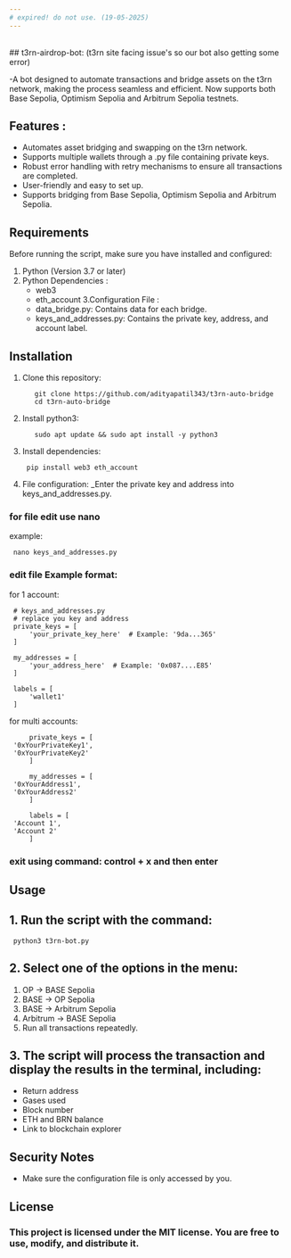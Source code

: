 ```yaml
---
# expired! do not use. (19-05-2025)
---
```

<br>
## t3rn-airdrop-bot: 
(t3rn site facing issue's so our bot also getting some error)

-A bot designed to automate transactions and bridge assets on the t3rn network, making the process seamless and efficient.
Now supports both Base Sepolia, Optimism Sepolia and Arbitrum Sepolia testnets.

## Features :

- Automates asset bridging and swapping on the t3rn network.
- Supports multiple wallets through a .py file containing private keys.
- Robust error handling with retry mechanisms to ensure all transactions are completed.
- User-friendly and easy to set up.
- Supports bridging from Base Sepolia, Optimism Sepolia and Arbitrum Sepolia.


## Requirements

Before running the script, make sure you have installed and configured:

1. Python (Version 3.7 or later)
2. Python Dependencies :
      * web3
      * eth_account
3.Configuration File :
      * data_bridge.py: Contains data for each bridge.
      * keys_and_addresses.py: Contains the private key, address, and account label. 


## Installation

1. Clone this repository:     

          git clone https://github.com/adityapatil343/t3rn-auto-bridge
          cd t3rn-auto-bridge
2. Install python3: 

          sudo apt update && sudo apt install -y python3

3. Install dependencies:

        pip install web3 eth_account

4. File configuration:
     _Enter the private key and address into keys_and_addresses.py.

### for file edit use nano 
example:

     nano keys_and_addresses.py


### edit file Example format:

for 1 account:

     # keys_and_addresses.py
     # replace you key and address 
     private_keys = [
         'your_private_key_here'  # Example: '9da...365' 
     ]
     
     my_addresses = [
         'your_address_here'  # Example: '0x087....E85' 
     ]

     labels = [
         'wallet1' 
     ]
     
for multi accounts:

         private_keys = [
     '0xYourPrivateKey1',
     '0xYourPrivateKey2'
         ]

         my_addresses = [
     '0xYourAddress1',
     '0xYourAddress2'
         ]

         labels = [
     'Account 1',
     'Account 2'
         ]
### exit using command:  control + x and then enter


## Usage

## 1. Run the script with the command:

     python3 t3rn-bot.py

## 2. Select one of the options in the menu:
   1. OP -> BASE Sepolia
   2. BASE -> OP Sepolia
   3. BASE -> Arbitrum Sepolia
   4. Arbitrum -> BASE Sepolia
   5. Run all transactions repeatedly.

## 3. The script will process the transaction and display the results in the terminal, including:

   * Return address
   * Gases used
   * Block number
   * ETH and BRN balance
   * Link to blockchain explorer

## Security Notes
  * Make sure the configuration file is only accessed by you.


## License
### This project is licensed under the MIT license. You are free to use, modify, and distribute it.
